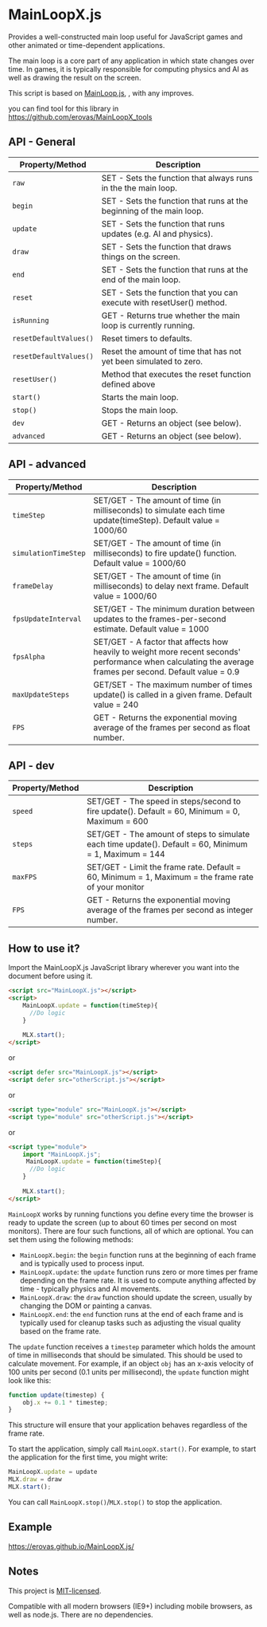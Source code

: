 # MainLoopX.js
Provides a well-constructed main loop useful for JavaScript games and other animated or time-dependent applications.

The main loop is a core part of any application in which state changes over time. In games, it is typically responsible for computing physics and AI as well as drawing the result on the screen.

This script is based on [MainLoop.js](https://github.com/IceCreamYou/MainLoop.js), , with any improves.

you can find tool for this library in https://github.com/erovas/MainLoopX_tools

## API - General

| Property/Method       | Description                                                                                                      |
|-----------------------|------------------------------------------------------------------------------------------------------------------|
| `raw`                 | SET - Sets the function that always runs in the the main loop.                                                   |
| `begin`               | SET - Sets the function that runs at the beginning of the main loop.                                             |
| `update`              | SET - Sets the function that runs updates (e.g. AI and physics).                                                 |
| `draw`                | SET - Sets the function that draws things on the screen.                                                         |
| `end`                 | SET - Sets the function that runs at the end of the main loop.                                                   |
| `reset`               | SET - Sets the function that you can execute with resetUser() method.                                            |
| `isRunning`           | GET - Returns true whether the main loop is currently running.                                                   |
| `resetDefaultValues()`| Reset timers to defaults.                                                                                        |
| `resetDefaultValues()`| Reset the amount of time that has not yet been simulated to zero.                                                |
| `resetUser()`         | Method that executes the reset function defined above                                                            |
| `start()`             | Starts the main loop.                                                                                            |
| `stop()`              | Stops the main loop.                                                                                             |
| `dev`                 | GET - Returns an object (see below).                                                                             |
| `advanced`            | GET - Returns an object (see below).                                                                             |


## API - advanced

| Property/Method       | Description                                                                                                       |
|--------------------------|----------------------------------------------------------------------------------------------------------------|
| `timeStep`               | SET/GET - The amount of time (in milliseconds) to simulate each time update(timeStep). Default value = 1000/60 |
| `simulationTimeStep`     | SET/GET - The amount of time (in milliseconds) to fire update() function. Default value = 1000/60              |
| `frameDelay`             | SET/GET - The amount of time (in milliseconds) to delay next frame. Default value = 1000/60                    |
| `fpsUpdateInterval`      | SET/GET - The minimum duration between updates to the frames-per-second estimate. Default value = 1000         |
| `fpsAlpha`               | SET/GET - A factor that affects how heavily to weight more recent seconds' performance when calculating the average frames per second. Default value =  0.9 |
| `maxUpdateSteps`         | GET/SET - The maximum number of times update() is called in a given frame. Default value = 240                 |
| `FPS`                    | GET - Returns the exponential moving average of the frames per second as float number.                         |


## API - dev

| Property/Method       | Description                                                                                                |
|--------------------------|---------------------------------------------------------------------------------------------------------|
| `speed`               | SET/GET - The speed in steps/second to fire update(). Default = 60, Minimum = 0, Maximum = 600             |
| `steps`               | SET/GET - The amount of steps to simulate each time update(). Default = 60, Minimum = 1, Maximum = 144     |
| `maxFPS`              | SET/GET - Limit the frame rate. Default = 60, Minimum = 1, Maximum = the frame rate of your monitor        |
| `FPS`                 | GET - Returns the exponential moving average of the frames per second as integer number.                   |

## How to use it?

Import the MainLoopX.js JavaScript library wherever you want into the document before using it.

``` html
<script src="MainLoopX.js"></script>
<script>
    MainLoopX.update = function(timeStep){
      //Do logic
    }
  
    MLX.start();
</script>
```

or

``` html
<script defer src="MainLoopX.js"></script>
<script defer src="otherScript.js"></script>
```

or

``` html
<script type="module" src="MainLoopX.js"></script>
<script type="module" src="otherScript.js"></script>
```

or

``` html
<script type="module">
    import "MainLoopX.js";
     MainLoopX.update = function(timeStep){
      //Do logic
    }
  
    MLX.start();
</script>
```

`MainLoopX` works by running functions you define every time the browser is
ready to update the screen (up to about 60 times per second on most monitors).
There are four such functions, all of which are optional. You can set them
using the following methods:

 - `MainLoopX.begin`: the `begin` function runs at the beginning of each
   frame and is typically used to process input.
 - `MainLoopX.update`: the `update` function runs zero or more times per
   frame depending on the frame rate. It is used to compute anything affected
   by time - typically physics and AI movements.
 - `MainLoopX.draw`: the `draw` function should update the screen, usually
   by changing the DOM or painting a canvas.
 - `MainLoopX.end`: the `end` function runs at the end of each frame and is
   typically used for cleanup tasks such as adjusting the visual quality based
   on the frame rate.

The `update` function receives a `timestep` parameter which holds the amount of
time in milliseconds that should be simulated. This should be used to calculate
movement. For example, if an object `obj` has an x-axis velocity of 100 units
per second (0.1 units per millisecond), the `update` function might look like
this:

```javascript
function update(timestep) {
    obj.x += 0.1 * timestep;
}
```

This structure will ensure that your application behaves regardless of the
frame rate.

To start the application, simply call `MainLoopX.start()`. For example, to start
the application for the first time, you might write:

```javascript
MainLoopX.update = update
MLX.draw = draw
MLX.start();
```

You can call `MainLoopX.stop()`/`MLX.stop()` to stop the application.

## Example

https://erovas.github.io/MainLoopX.js/

## Notes

This project is
[MIT-licensed](https://github.com/erovas/MainLoopX.js/blob/main/LICENSE).

Compatible with all modern browsers (IE9+) including mobile browsers, as well
as node.js. There are no dependencies.

